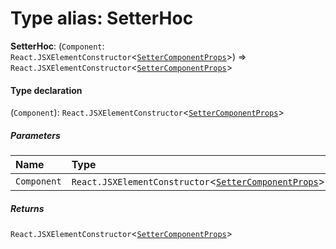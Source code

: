 # Type alias: SetterHoc

**SetterHoc**: (`Component`: `React.JSXElementConstructor`<[`SetterComponentProps`](/auto-docs/form-core/interfaces/SetterComponentProps.md)>) => `React.JSXElementConstructor`<[`SetterComponentProps`](/auto-docs/form-core/interfaces/SetterComponentProps.md)>

#### Type declaration

(`Component`): `React.JSXElementConstructor`<[`SetterComponentProps`](/auto-docs/form-core/interfaces/SetterComponentProps.md)>

##### Parameters

| Name | Type |
| :------ | :------ |
| `Component` | `React.JSXElementConstructor`<[`SetterComponentProps`](/auto-docs/form-core/interfaces/SetterComponentProps.md)> |

##### Returns

`React.JSXElementConstructor`<[`SetterComponentProps`](/auto-docs/form-core/interfaces/SetterComponentProps.md)>
